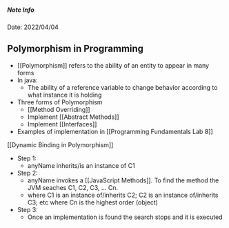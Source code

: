 ##### Note Info
Date: 2022/04/04
## Polymorphism in Programming
- [[Polymorphism]] refers to the ability of an entity to appear in many forms
- In java:
	- The ability of a reference variable to change behavior according to what instance it is holding
- Three forms of Polymorphism
	- [[Method Overriding]]
	- Implement [[Abstract Methods]]
	- Implement [[Interfaces]]
- Examples of implementation in [[Programming Fundamentals Lab 8]]

[[Dynamic Binding in Polymorphism]]
- Step 1:
	- anyName inherits/is an instance of C1
- Step 2:
	- anyName invokes a [[JavaScript Methods]]. To find the method the JVM seaches C1, C2, C3, ... Cn.
	- where C1 is an instance of/inherits C2; C2 is an instance of/inherits C3; etc where Cn is the highest order (object)
- Step 3:
	- Once an implementation is found the search stops and it is executed